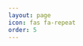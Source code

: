 ```yaml
---
layout: page
icon: fas fa-repeat
order: 5
---
```


<script>
window.location.href = "https://google.com";
</script>
